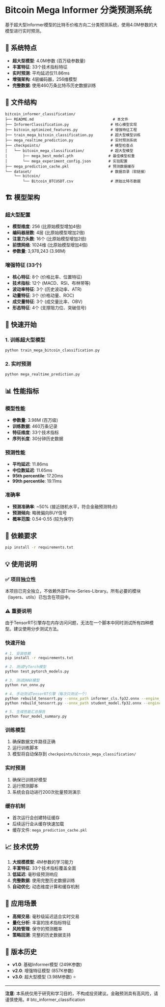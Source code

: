 # Bitcoin Mega Informer 分类预测系统

基于超大型Informer模型的比特币价格方向二分类预测系统，使用4.0M参数的大模型进行实时预测。

## 🚀 系统特点

- **超大型模型**: 4.0M参数 (百万级参数量)
- **丰富特征**: 33个技术指标特征
- **实时预测**: 平均延迟仅11.86ms
- **增强架构**: 4层编码器，256维模型
- **完整数据**: 使用460万条比特币历史数据训练

## 📁 文件结构

```
bitcoin_informer_classification/
├── README.md                                    # 本文件
├── InformerClassification.py                   # 核心模型实现
├── bitcoin_optimized_features.py               # 增强特征工程
├── train_mega_bitcoin_classification.py        # 超大型模型训练
├── mega_realtime_prediction.py                 # 实时预测系统
├── checkpoints/                                # 模型检查点
│   └── bitcoin_mega_classification/            # 超大型模型
│       ├── mega_best_model.pth                # 最佳模型权重
│       └── mega_experiment_config.json        # 实验配置
├── mega_prediction_cache.pkl                  # 预测数据缓存
└── dataset/                                    # 数据目录（软链接）
    └── bitcoin/
        └── Bitcoin_BTCUSDT.csv                 # 原始比特币数据
```

## 🏗️ 模型架构

### 超大型配置
- **模型维度**: 256 (比原始模型增加4倍)
- **编码器层数**: 4层 (比原始模型增加2倍)
- **注意力头数**: 16个 (比原始模型增加2倍)
- **前馈网络**: 1024维 (比原始模型增加4倍)
- **参数量**: 3,978,243 (3.98M)

### 增强特征 (33个)
- **核心特征**: 8个 (价格比率、位置特征)
- **技术指标**: 12个 (MACD、RSI、布林带等)
- **波动率特征**: 3个 (历史波动率、ATR)
- **动量特征**: 3个 (价格动量、ROC)
- **成交量特征**: 3个 (成交量比率、OBV)
- **形态特征**: 4个 (支撑阻力位、突破信号)

## 🚀 快速开始

### 1. 训练超大型模型
```bash
python train_mega_bitcoin_classification.py
```

### 2. 实时预测
```bash
python mega_realtime_prediction.py
```

## 📊 性能指标

### 模型性能
- **参数量**: 3.98M (百万级)
- **训练数据**: 460万条记录
- **特征维度**: 33个技术指标
- **序列长度**: 30分钟历史数据

### 预测性能
- **平均延迟**: 11.86ms
- **中位数延迟**: 11.65ms
- **95th percentile**: 17.20ms
- **99th percentile**: 19.11ms

### 准确率
- **预测准确率**: ~50% (接近随机水平，符合金融预测特点)
- **预测倾向**: 略微偏向BUY信号
- **概率范围**: 0.54-0.55 (较为保守)

## 🔧 依赖要求

```bash
pip install -r requirements.txt
```

## 💡 使用说明

### ✅ 项目独立性
本项目已完全独立，不依赖外部Time-Series-Library。所有必要的模块（layers、utils）已包含在项目中。

### ⚠️ 重要说明
由于TensorRT引擎存在内存访问问题，无法在一个脚本中同时测试所有四种模型。建议使用分步测试方法。

### 快速开始
```bash
# 1. 安装依赖
pip install -r requirements.txt

# 2. 测试PyTorch模型
python test_pytorch_models.py

# 3. 测试ONNX模型
python run_onnx.py

# 4. 手动测试TensorRT引擎（每次只测试一个）
python rebuild_tensorrt.py --onnx_path informer_cls.fp32.onnx --engine_path informer_cls.trt.fp32.engine --precision fp32
python rebuild_tensorrt.py --onnx_path student_model.fp32.onnx --engine_path student_model.trt.fp32.engine --precision fp32

# 5. 生成性能汇总报告
python four_model_summary.py
```

### 训练模型
1. 确保数据文件路径正确
2. 运行训练脚本
3. 模型将自动保存到 `checkpoints/bitcoin_mega_classification/`

### 实时预测
1. 确保已训练好模型
2. 运行预测脚本
3. 系统会自动进行200次批量预测演示

### 缓存机制
- 首次运行会创建特征缓存
- 后续运行会从缓存快速加载
- 缓存文件: `mega_prediction_cache.pkl`

## 📈 技术优势

1. **大规模模型**: 4M参数的学习能力
2. **丰富特征**: 33个技术指标覆盖全面
3. **低延迟**: 毫秒级预测响应
4. **完整数据**: 使用完整历史数据训练
5. **自动优化**: 动态维度计算和缓存机制

## 🎯 应用场景

- **高频交易**: 毫秒级延迟适合实时交易
- **量化分析**: 丰富的技术指标特征
- **风险管理**: 保守的预测概率
- **策略回测**: 完整的历史数据支持

## 🔄 版本历史

- **v1.0**: 基础Informer模型 (249K参数)
- **v2.0**: 增强特征模型 (857K参数)
- **v3.0**: 超大型模型 (3.98M参数) ⭐

---

**注意**: 本系统仅用于研究和学习目的，不构成投资建议。金融预测具有高风险，请谨慎使用。# btc_informer_classification
